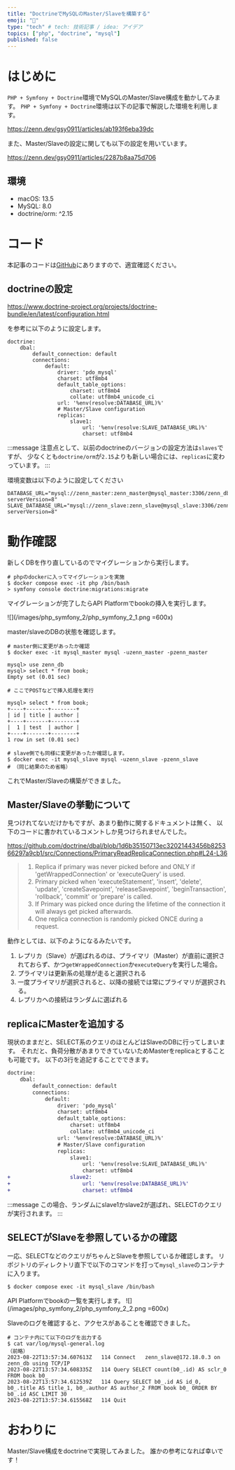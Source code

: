 ```yaml
---
title: "DoctrineでMySQLのMaster/Slaveを構築する"
emoji: "🌽"
type: "tech" # tech: 技術記事 / idea: アイデア
topics: ["php", "doctrine", "mysql"]
published: false
---
```


# はじめに

`PHP + Symfony + Doctrine`環境でMySQLのMaster/Slave構成を動かしてみます。
`PHP + Symfony + Doctrine`環境は以下の記事で解説した環境を利用します。

https://zenn.dev/gsy0911/articles/ab193f6eba39dc

また、Master/Slaveの設定に関しても以下の設定を用いています。

https://zenn.dev/gsy0911/articles/2287b8aa75d706



## 環境

- macOS: 13.5
- MySQL: 8.0
- doctrine/orm: ^2.15

# コード

本記事のコードは[GitHub](https://github.com/gsy0911/zenn-php-symfony/tree/article3.1)にありますので、適宜確認ください。


## doctrineの設定

https://www.doctrine-project.org/projects/doctrine-bundle/en/latest/configuration.html

を参考に以下のように設定します。

```yaml: backend/src/config/packages/doctrine.yaml
doctrine:
    dbal:
        default_connection: default
        connections:
            default:
                driver: 'pdo_mysql'
                charset: utf8mb4
                default_table_options:
                    charset: utf8mb4
                    collate: utf8mb4_unicode_ci
                url: '%env(resolve:DATABASE_URL)%'
                # Master/Slave configuration
                replicas:
                    slave1:
                        url: '%env(resolve:SLAVE_DATABASE_URL)%'
                        charset: utf8mb4
```

:::message
注意点として、以前のdoctrineのバージョンの設定方法は`slaves`ですが、
少なくとも`doctrine/orm`が`2.15`よりも新しい場合には、`replicas`に変わっています。
:::

環境変数は以下のように設定してください

```text: backend/src/env.local
DATABASE_URL="mysql://zenn_master:zenn_master@mysql_master:3306/zenn_db?serverVersion=8"
SLAVE_DATABASE_URL="mysql://zenn_slave:zenn_slave@mysql_slave:3306/zenn_db?serverVersion=8"
```


# 動作確認

新しくDBを作り直しているのでマイグレーションから実行します。

```shell
# phpのdockerに入ってマイグレーションを実施
$ docker compose exec -it php /bin/bash
> symfony console doctrine:migrations:migrate
```

マイグレーションが完了したらAPI Platformでbookの挿入を実行します。

![](/images/php_symfony_2/php_symfony_2_1.png =600x)

master/slaveのDBの状態を確認します。

```shell
# master側に変更があったか確認
$ docker exec -it mysql_master mysql -uzenn_master -pzenn_master

mysql> use zenn_db
mysql> select * from book;
Empty set (0.01 sec)

# ここでPOSTなどで挿入処理を実行

mysql> select * from book;
+----+-------+--------+
| id | title | author |
+----+-------+--------+
|  1 | test  | author |
+----+-------+--------+
1 row in set (0.01 sec)

# slave側でも同様に変更があったか確認します。
$ docker exec -it mysql_slave mysql -uzenn_slave -pzenn_slave
# （同じ結果のため省略）
```

これでMaster/Slaveの構築ができました。

## Master/Slaveの挙動について

見つけれてないだけかもですが、あまり動作に関するドキュメントは無く、
以下のコードに書かれているコメントしか見つけられませんでした。

https://github.com/doctrine/dbal/blob/1d6b35150713ec32021443456b825366297a9cb1/src/Connections/PrimaryReadReplicaConnection.php#L24-L36


> 1. Replica if primary was never picked before and ONLY if 'getWrappedConnection'
 or 'executeQuery' is used.
> 2. Primary picked when 'executeStatement', 'insert', 'delete', 'update', 'createSavepoint',
 'releaseSavepoint', 'beginTransaction', 'rollback', 'commit' or 'prepare' is called.
> 3. If Primary was picked once during the lifetime of the connection it will always get picked afterwards.
> 4. One replica connection is randomly picked ONCE during a request.

動作としては、以下のようになるみたいです。

1. レプリカ（Slave）が選ばれるのは、プライマリ（Master）が直前に選択されておらず、かつ`getWrappedConnection`か`executeQuery`を実行した場合。
2. プライマリは更新系の処理が走ると選択される
3. 一度プライマリが選択されると、以降の接続では常にプライマリが選択される。
4. レプリカへの接続はランダムに選ばれる

## replicaにMasterを追加する

現状のままだと、SELECT系のクエリのほとんどはSlaveのDBに行ってしまいます。
それだと、負荷分散があまりできていないためMasterをreplicaとすることも可能です。
以下の3行を追記することでできます。


```diff yaml:backend/src/config/packages/doctrine.yaml
doctrine:
    dbal:
        default_connection: default
        connections:
            default:
                driver: 'pdo_mysql'
                charset: utf8mb4
                default_table_options:
                    charset: utf8mb4
                    collate: utf8mb4_unicode_ci
                url: '%env(resolve:DATABASE_URL)%'
                # Master/Slave configuration
                replicas:
                    slave1:
                        url: '%env(resolve:SLAVE_DATABASE_URL)%'
                        charset: utf8mb4
+                   slave2:
+                       url: '%env(resolve:DATABASE_URL)%'
+                       charset: utf8mb4
```

:::message
この場合、ランダムにslave1かslave2が選ばれ、SELECTのクエリが実行されます。
:::


## SELECTがSlaveを参照しているかの確認

一応、SELECTなどのクエリがちゃんとSlaveを参照しているか確認します。
リポジトリのディレクトリ直下で以下のコマンドを打って`mysql_slave`のコンテナに入ります。

```shell
$ docker compose exec -it mysql_slave /bin/bash
```

API Platformでbookの一覧を実行します。
![](/images/php_symfony_2/php_symfony_2_2.png =600x)


Slaveのログを確認すると、アクセスがあることを確認できました。

```shell
# コンテナ内にて以下のログを出力する
$ cat var/log/mysql-general.log
（前略）
2023-08-22T13:57:34.607613Z	  114 Connect	zenn_slave@172.18.0.3 on zenn_db using TCP/IP
2023-08-22T13:57:34.608335Z	  114 Query	SELECT count(b0_.id) AS sclr_0 FROM book b0_
2023-08-22T13:57:34.612539Z	  114 Query	SELECT b0_.id AS id_0, b0_.title AS title_1, b0_.author AS author_2 FROM book b0_ ORDER BY b0_.id ASC LIMIT 30
2023-08-22T13:57:34.615568Z	  114 Quit
```


# おわりに

Master/Slave構成をdoctrineで実現してみました。
誰かの参考になれば幸いです！
